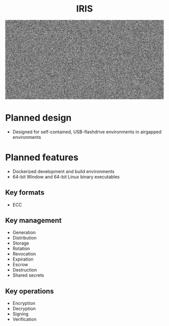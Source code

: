 <h1 align="center">IRIS</h1>

![splash](docs/splash.png)

# Planned design

- Designed for self-contained, USB-flashdrive environments in airgapped environments

# Planned features

- Dockerized development and build environments
- 64-bit Window and 64-bit Linux binary executables

## Key formats
- ECC

## Key management
- Generation
- Distribution
- Storage
- Rotation
- Revocation
- Expiration
- Escrow
- Destruction
- Shared secrets

## Key operations
- Encryption
- Decryption
- Signing
- Verification
